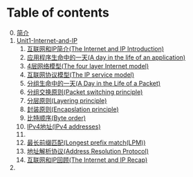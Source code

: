 # Table of contents

0. [简介](README.md)
1. [Unit1-Internet-and-IP](Unit1-Internet-and-IP/README.md)
   1. [互联网和IP简介(The Internet and IP Introduction)](Unit1-Internet-and-IP/1.1.md)
   2. [应用程序生命中的一天(A day in the life of an application)](Unit1-Internet-and-IP/1.2.md)
   3. [4层网络模型(The four layer Internet model)](Unit1-Internet-and-IP/1.3.md)
   4. [互联网协议模型(The IP service model)](Unit1-Internet-and-IP/1.4.md)
   5. [分组生命中的一天(A Day in the Life of a Packet)](Unit1-Internet-and-IP/1.5.md)
   6. [分组交换原则(Packet switching principle)](Unit1-Internet-and-IP/1.6.md)
   7. [分层原则(Layering principle)](Unit1-Internet-and-IP/1.7.md)
   8. [封装原则(Encapslation principle)](Unit1-Internet-and-IP/1.8.md)
   9. [比特顺序(Byte order)](Unit1-Internet-and-IP/1.9.md)
   10. [IPv4地址(IPv4 addresses)](Unit1-Internet-and-IP/1.10.md)
   11. 
   12. [最长前缀匹配(Longest prefix match(LPM))](Unit1-Internet-and-IP/1.12.md)
   13. [地址解析协议(Address Resolution Protocol)](Unit1-Internet-and-IP/1.13.md)
   14. [互联网和IP回顾(The Internet and IP Recap)](Unit1-Internet-and-IP/1.14.md)
2. 

